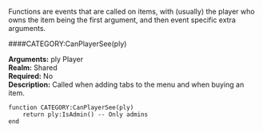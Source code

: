 <p class="lead">Functions are events that are called on items, with (usually) the player who owns the item being the first argument, and then event specific extra arguments.</p>

####<a name="functions-onbuy"></a>CATEGORY:CanPlayerSee(ply)

**Arguments:** ply <span class="type">Player</span>  
**Realm:** <span class="shared">Shared</span>  
**Required:** No  
**Description:** Called when adding tabs to the menu and when buying an item.

    function CATEGORY:CanPlayerSee(ply)
        return ply:IsAdmin() -- Only admins
    end
